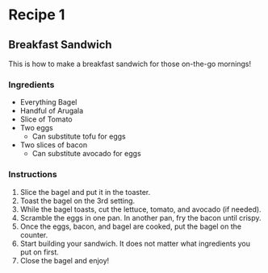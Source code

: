 # Recipe 1

## Breakfast Sandwich
This is how to make a breakfast sandwich for those on-the-go mornings!

### Ingredients
* Everything Bagel
* Handful of Arugala
* Slice of Tomato
* Two eggs 
  * Can substitute tofu for eggs
* Two slices of bacon
  * Can substitute avocado for eggs 

### Instructions
1. Slice the bagel and put it in the toaster.
1. Toast the bagel on the 3rd setting.
1. While the bagel toasts, cut the lettuce, tomato, and avocado (if needed).
1. Scramble the eggs in one pan. In another pan, fry the bacon until crispy.
1. Once the eggs, bacon, and bagel are cooked, put the bagel on the counter.
1. Start building your sandwich.  It does not matter what ingredients you put on first.
1. Close the bagel and enjoy!
